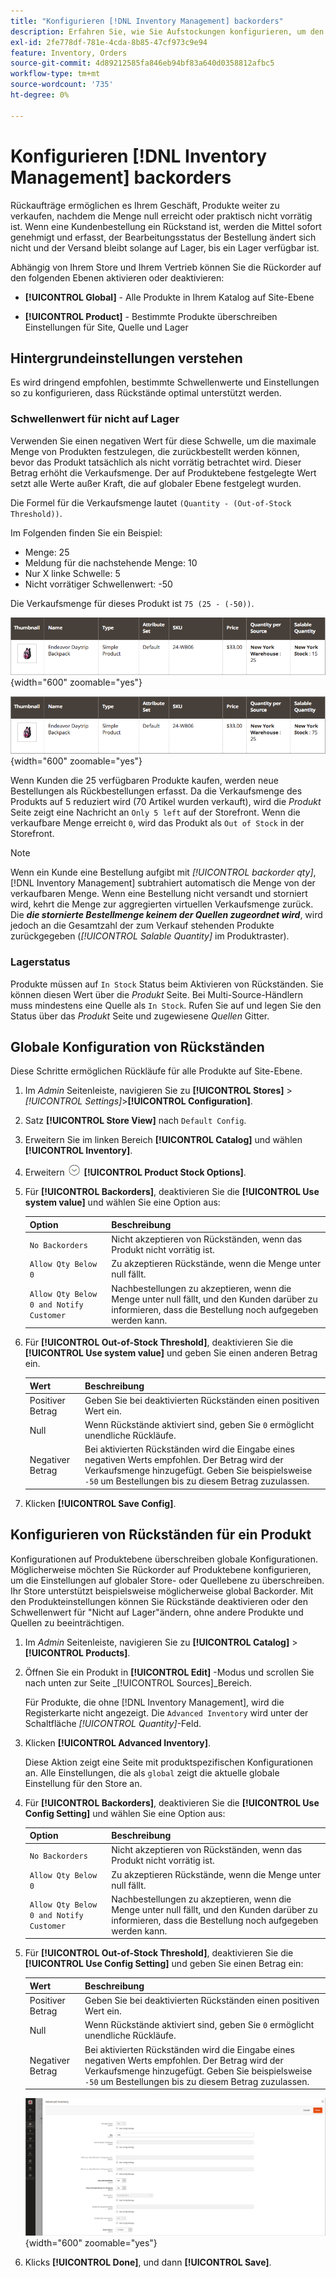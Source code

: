```yaml
---
title: "Konfigurieren [!DNL Inventory Management] backorders"
description: Erfahren Sie, wie Sie Aufstockungen konfigurieren, um den Verkauf von nicht vorrätigen Produkten zu unterstützen.
exl-id: 2fe778df-781e-4cda-8b85-47cf973c9e94
feature: Inventory, Orders
source-git-commit: 4d89212585fa846eb94bf83a640d0358812afbc5
workflow-type: tm+mt
source-wordcount: '735'
ht-degree: 0%

---
```


# Konfigurieren [!DNL Inventory Management] backorders

Rückaufträge ermöglichen es Ihrem Geschäft, Produkte weiter zu verkaufen, nachdem die Menge null erreicht oder praktisch nicht vorrätig ist. Wenn eine Kundenbestellung ein Rückstand ist, werden die Mittel sofort genehmigt und erfasst, der Bearbeitungsstatus der Bestellung ändert sich nicht und der Versand bleibt solange auf Lager, bis ein Lager verfügbar ist.

Abhängig von Ihrem Store und Ihrem Vertrieb können Sie die Rückorder auf den folgenden Ebenen aktivieren oder deaktivieren:

- **[!UICONTROL Global]** - Alle Produkte in Ihrem Katalog auf Site-Ebene

- **[!UICONTROL Product]** - Bestimmte Produkte überschreiben Einstellungen für Site, Quelle und Lager

## Hintergrundeinstellungen verstehen

Es wird dringend empfohlen, bestimmte Schwellenwerte und Einstellungen so zu konfigurieren, dass Rückstände optimal unterstützt werden.

### Schwellenwert für nicht auf Lager

Verwenden Sie einen negativen Wert für diese Schwelle, um die maximale Menge von Produkten festzulegen, die zurückbestellt werden können, bevor das Produkt tatsächlich als nicht vorrätig betrachtet wird. Dieser Betrag erhöht die Verkaufsmenge. Der auf Produktebene festgelegte Wert setzt alle Werte außer Kraft, die auf globaler Ebene festgelegt wurden.

Die Formel für die Verkaufsmenge lautet `(Quantity - (Out-of-Stock Threshold))`.

Im Folgenden finden Sie ein Beispiel:

- Menge: 25
- Meldung für die nachstehende Menge: 10
- Nur X linke Schwelle: 5
- Nicht vorrätiger Schwellenwert: -50

Die Verkaufsmenge für dieses Produkt ist `75 (25 - (-50))`.

![Beispiel: Verkaufte Menge vor aktivierten Rückständen](assets/inventory-backorders-before.png){width="600" zoomable="yes"}

![Beispielverkaufsmenge nach aktivierten Rückständen](assets/inventory-backorders-after.png){width="600" zoomable="yes"}

Wenn Kunden die 25 verfügbaren Produkte kaufen, werden neue Bestellungen als Rückbestellungen erfasst. Da die Verkaufsmenge des Produkts auf 5 reduziert wird (70 Artikel wurden verkauft), wird die _Produkt_ Seite zeigt eine Nachricht an `Only 5 left` auf der Storefront. Wenn die verkaufbare Menge erreicht `0`, wird das Produkt als `Out of Stock` in der Storefront.

>[!NOTE]
>
>Wenn ein Kunde eine Bestellung aufgibt mit _[!UICONTROL backorder qty]_, [!DNL Inventory Management] subtrahiert automatisch die Menge von der verkaufbaren Menge. Wenn eine Bestellung nicht versandt und storniert wird, kehrt die Menge zur aggregierten virtuellen Verkaufsmenge zurück. Die **_die stornierte Bestellmenge keinem der Quellen zugeordnet wird_**, wird jedoch an die Gesamtzahl der zum Verkauf stehenden Produkte zurückgegeben (_[!UICONTROL Salable Quantity]_ im Produktraster).

<!--### Notify for Quantity Below JIRA MDVA-8099 MDVA-33783

The _Notify for Quantity Below_ configuration option is configurable at the global, source, and product levels. When it is enabled, the system sends an email notification when the product quantity reaches a level at or below the configured value. For this example, a notification is triggered when the product has a quantity of 10 or less. When backorders are enabled, _Notify for Quantity Below_ is determined by the Salable Quantity (`Salable Quantity = Quantity - (Out-of-Stock Threshold)`). -->

### Lagerstatus

Produkte müssen auf `In Stock` Status beim Aktivieren von Rückständen. Sie können diesen Wert über die _Produkt_ Seite. Bei Multi-Source-Händlern muss mindestens eine Quelle als `In Stock`. Rufen Sie auf und legen Sie den Status über das _Produkt_ Seite und zugewiesene _Quellen_ Gitter.

## Globale Konfiguration von Rückständen

Diese Schritte ermöglichen Rückläufe für alle Produkte auf Site-Ebene.

1. Im _Admin_ Seitenleiste, navigieren Sie zu **[!UICONTROL Stores]** > _[!UICONTROL Settings]_>**[!UICONTROL Configuration]**.

1. Satz **[!UICONTROL Store View]** nach `Default Config`.

1. Erweitern Sie im linken Bereich **[!UICONTROL Catalog]** und wählen **[!UICONTROL Inventory]**.

1. Erweitern ![Erweiterungsauswahl](../assets/icon-display-expand.png) **[!UICONTROL Product Stock Options]**.

1. Für **[!UICONTROL Backorders]**, deaktivieren Sie die **[!UICONTROL Use system value]** und wählen Sie eine Option aus:

   | Option | Beschreibung |
   | -- | -- |
   | `No Backorders` | Nicht akzeptieren von Rückständen, wenn das Produkt nicht vorrätig ist. |
   | `Allow Qty Below 0` | Zu akzeptieren Rückstände, wenn die Menge unter null fällt. |
   | `Allow Qty Below 0 and Notify Customer` | Nachbestellungen zu akzeptieren, wenn die Menge unter null fällt, und den Kunden darüber zu informieren, dass die Bestellung noch aufgegeben werden kann. |

1. Für **[!UICONTROL Out-of-Stock Threshold]**, deaktivieren Sie die **[!UICONTROL Use system value]** und geben Sie einen anderen Betrag ein.

   | Wert | Beschreibung |
   | -- | -- |
   | Positiver Betrag | Geben Sie bei deaktivierten Rückständen einen positiven Wert ein. |
   | Null | Wenn Rückstände aktiviert sind, geben Sie `0` ermöglicht unendliche Rückläufe. |
   | Negativer Betrag | Bei aktivierten Rückständen wird die Eingabe eines negativen Werts empfohlen. Der Betrag wird der Verkaufsmenge hinzugefügt. Geben Sie beispielsweise `-50` um Bestellungen bis zu diesem Betrag zuzulassen. |

1. Klicken **[!UICONTROL Save Config]**.

## Konfigurieren von Rückständen für ein Produkt

Konfigurationen auf Produktebene überschreiben globale Konfigurationen. Möglicherweise möchten Sie Rückorder auf Produktebene konfigurieren, um die Einstellungen auf globaler Store- oder Quellebene zu überschreiben. Ihr Store unterstützt beispielsweise möglicherweise global Backorder. Mit den Produkteinstellungen können Sie Rückstände deaktivieren oder den Schwellenwert für &quot;Nicht auf Lager&quot;ändern, ohne andere Produkte und Quellen zu beeinträchtigen.

1. Im _Admin_ Seitenleiste, navigieren Sie zu **[!UICONTROL Catalog]** > **[!UICONTROL Products]**.

1. Öffnen Sie ein Produkt in **[!UICONTROL Edit]** -Modus und scrollen Sie nach unten zur Seite _[!UICONTROL Sources]_Bereich.

   Für Produkte, die ohne [!DNL Inventory Management], wird die Registerkarte nicht angezeigt. Die `Advanced Inventory` wird unter der Schaltfläche _[!UICONTROL Quantity]_-Feld.

1. Klicken **[!UICONTROL Advanced Inventory]**.

   Diese Aktion zeigt eine Seite mit produktspezifischen Konfigurationen an. Alle Einstellungen, die als `global` zeigt die aktuelle globale Einstellung für den Store an.

1. Für **[!UICONTROL Backorders]**, deaktivieren Sie die **[!UICONTROL Use Config Setting]** und wählen Sie eine Option aus:

   | Option | Beschreibung |
   | -- | -- |
   | `No Backorders` | Nicht akzeptieren von Rückständen, wenn das Produkt nicht vorrätig ist. |
   | `Allow Qty Below 0` | Zu akzeptieren Rückstände, wenn die Menge unter null fällt. |
   | `Allow Qty Below 0 and Notify Customer` | Nachbestellungen zu akzeptieren, wenn die Menge unter null fällt, und den Kunden darüber zu informieren, dass die Bestellung noch aufgegeben werden kann. |

1. Für **[!UICONTROL Out-of-Stock Threshold]**, deaktivieren Sie die **[!UICONTROL Use Config Setting]** und geben Sie einen Betrag ein:

   | Wert | Beschreibung |
   | -- | -- |
   | Positiver Betrag | Geben Sie bei deaktivierten Rückständen einen positiven Wert ein. |
   | Null | Wenn Rückstände aktiviert sind, geben Sie `0` ermöglicht unendliche Rückläufe. |
   | Negativer Betrag | Bei aktivierten Rückständen wird die Eingabe eines negativen Werts empfohlen. Der Betrag wird der Verkaufsmenge hinzugefügt. Geben Sie beispielsweise `-50` um Bestellungen bis zu diesem Betrag zuzulassen. |

   ![Erweiterter Bestand, der für Rückorder konfiguriert wurde](assets/inventory-backorders-product-settings.png){width="600" zoomable="yes"}

1. Klicks **[!UICONTROL Done]**, und dann **[!UICONTROL Save]**.
